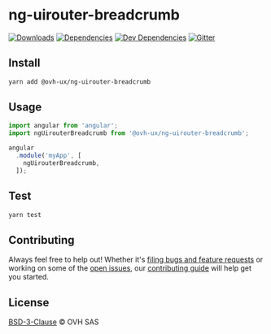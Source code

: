 # ng-uirouter-breadcrumb


[![Downloads](https://badgen.net/npm/dt/@ovh-ux/ng-uirouter-breadcrumb)](https://npmjs.com/package/@ovh-ux/ng-uirouter-breadcrumb) [![Dependencies](https://badgen.net/david/dep/ovh-ux/manager/packages/manager/modules/ng-uirouter-breadcrumb)](https://npmjs.com/package/@ovh-ux/ng-uirouter-breadcrumb?activeTab=dependencies) [![Dev Dependencies](https://badgen.net/david/dev/ovh-ux/manager/packages/manager/modules/ng-uirouter-breadcrumb)](https://npmjs.com/package/@ovh-ux/ng-uirouter-breadcrumb?activeTab=dependencies) [![Gitter](https://badgen.net/badge/gitter/ovh-ux/blue?icon=gitter)](https://gitter.im/ovh/ux)

## Install

```sh
yarn add @ovh-ux/ng-uirouter-breadcrumb
```
## Usage

```js
import angular from 'angular';
import ngUirouterBreadcrumb from '@ovh-ux/ng-uirouter-breadcrumb';

angular
  .module('myApp', [
    ngUirouterBreadcrumb,
  ]);
```

## Test

```sh
yarn test
```

## Contributing

Always feel free to help out! Whether it's [filing bugs and feature requests](https://github.com/ovh-ux/manager/issues/new) or working on some of the [open issues](https://github.com/ovh-ux/manager/issues), our [contributing guide](CONTRIBUTING.md) will help get you started.

## License

[BSD-3-Clause](LICENSE) © OVH SAS
